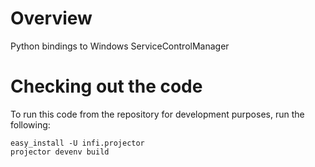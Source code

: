 Overview
========

Python bindings to Windows ServiceControlManager

Checking out the code
=====================

To run this code from the repository for development purposes, run the following:

    easy_install -U infi.projector
    projector devenv build
